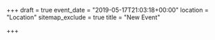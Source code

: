 +++
draft = true
event_date = "2019-05-17T21:03:18+00:00"
location = "Location"
sitemap_exclude = true
title = "New Event"

+++
